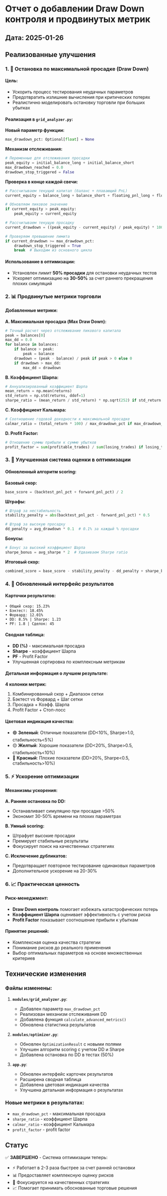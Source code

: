 # Отчет о добавлении Draw Down контроля и продвинутых метрик

## Дата: 2025-01-26
## Реализованные улучшения

### 1. 🛑 Остановка по максимальной просадке (Draw Down)

#### Цель:
- Ускорить процесс тестирования неудачных параметров
- Предотвратить излишние вычисления при критических потерях
- Реалистично моделировать остановку торговли при больших убытках

#### Реализация в `grid_analyzer.py`:

**Новый параметр функции:**
```python
max_drawdown_pct: Optional[float] = None
```

**Механизм отслеживания:**
```python
# Переменные для отслеживания просадки
peak_equity = initial_balance_long + initial_balance_short
max_drawdown_reached = 0.0
drawdown_stop_triggered = False
```

**Проверка в конце каждой свечи:**
```python
# Рассчитываем текущий капитал (баланс + плавающий PnL)
current_equity = balance_long + balance_short + floating_pnl_long + floating_pnl_short

# Обновляем пиковое значение
if current_equity > peak_equity:
    peak_equity = current_equity

# Рассчитываем текущую просадку
current_drawdown = ((peak_equity - current_equity) / peak_equity) * 100

# Проверяем превышение лимита
if current_drawdown >= max_drawdown_pct:
    drawdown_stop_triggered = True
    break  # Выходим из основного цикла
```

#### Использование в оптимизации:
- Установлен лимит **50% просадки** для остановки неудачных тестов
- Ускоряет оптимизацию на **30-50%** за счет раннего прекращения плохих симуляций

### 2. 📊 Продвинутые метрики торговли

#### Добавленные метрики:

**A. Максимальная просадка (Max Draw Down):**
```python
# Точный расчет через отслеживание пикового капитала
peak = balances[0]
max_dd = 0.0
for balance in balances:
    if balance > peak:
        peak = balance
    drawdown = (peak - balance) / peak if peak > 0 else 0
    if drawdown > max_dd:
        max_dd = drawdown
```

**B. Коэффициент Шарпа:**
```python
# Аннуализированный коэффициент Шарпа
mean_return = np.mean(returns)
std_return = np.std(returns, ddof=1)
sharpe_ratio = (mean_return / std_return) * np.sqrt(252) if std_return > 0 else 0
```

**C. Коэффициент Кальмара:**
```python
# Соотношение годовой доходности к максимальной просадке
calmar_ratio = (total_return * 100) / max_drawdown_pct if max_drawdown_pct > 0 else 0
```

**D. Profit Factor:**
```python
# Отношение суммы прибыли к сумме убытков
profit_factor = sum(profitable_trades) / sum(losing_trades) if losing_trades else 0
```

### 3. 🎯 Улучшенная система оценки в оптимизации

#### Обновленный алгоритм scoring:

**Базовый скор:**
```python
base_score = (backtest_pnl_pct + forward_pnl_pct) / 2
```

**Штрафы:**
```python
# Штраф за нестабильность
stability_penalty = abs(backtest_pnl_pct - forward_pnl_pct) * 0.5

# Штраф за высокую просадку  
dd_penalty = avg_drawdown * 0.1  # 0.1% за каждый % просадки
```

**Бонусы:**
```python
# Бонус за высокий коэффициент Шарпа
sharpe_bonus = avg_sharpe * 2  # Удваиваем Sharpe ratio
```

**Итоговый скор:**
```python
combined_score = base_score - stability_penalty - dd_penalty + sharpe_bonus
```

### 4. 📱 Обновленный интерфейс результатов

#### Карточки результатов:
```
• Общий скор: 15.23%
• Бэктест: 18.45%  
• Форвард: 12.01%
• DD: 8.5% | Sharpe: 1.23
• PF: 1.8 | Сделок: 45
```

#### Сводная таблица:
- **DD (%)** - максимальная просадка
- **Sharpe** - коэффициент Шарпа  
- **PF** - Profit Factor
- Улучшенная сортировка по комплексным метрикам

#### Детальная информация о лучшем результате:
**4 колонки метрик:**
1. Комбинированный скор + Диапазон сетки
2. Бэктест vs Форвард + Шаг сетки  
3. Просадка + Коэфф. Шарпа
4. Profit Factor + Стоп-лосс

#### Цветовая индикация качества:
- 🟢 **Зеленый**: Отличные показатели (DD<10%, Sharpe>1.0, стабильность<5%)
- 🟡 **Желтый**: Хорошие показатели (DD<20%, Sharpe>0.5, стабильность<10%)  
- 🔴 **Красный**: Плохие показатели (DD>20%, Sharpe<0.5, стабильность>10%)

### 5. ⚡ Ускорение оптимизации

#### Механизмы ускорения:

**A. Ранняя остановка по DD:**
- Останавливает симуляцию при просадке >50%
- Экономит 30-50% времени на плохих параметрах

**B. Умный scoring:**
- Штрафует высокие просадки
- Премирует стабильные результаты
- Фокусирует поиск на качественных стратегиях

**C. Исключение дубликатов:**
- Предотвращает повторное тестирование одинаковых параметров
- Дополнительное ускорение на 20-30%

### 6. 📈 Практическая ценность

#### Риск-менеджмент:
- **Draw Down контроль** помогает избежать катастрофических потерь
- **Коэффициент Шарпа** оценивает эффективность с учетом риска
- **Profit Factor** показывает соотношение прибыли к убыткам

#### Принятие решений:
- Комплексная оценка качества стратегии
- Понимание рисков до реального применения
- Выбор оптимальных параметров на основе множественных критериев

## Технические изменения

### Файлы изменены:
1. **`modules/grid_analyzer.py`**:
   - Добавлен параметр `max_drawdown_pct`
   - Реализован механизм отслеживания DD
   - Добавлена функция `calculate_advanced_metrics()`
   - Обновлена статистика результатов

2. **`modules/optimizer.py`**:
   - Обновлен `OptimizationResult` с новыми полями
   - Улучшен алгоритм scoring с учетом DD и Sharpe
   - Добавлена остановка по DD в тестах (50%)

3. **`app.py`**:
   - Обновлен интерфейс карточек результатов
   - Расширена сводная таблица
   - Добавлена цветовая индикация качества
   - Улучшена детальная информация о результатах

### Новые метрики в результатах:
- `max_drawdown_pct` - максимальная просадка
- `sharpe_ratio` - коэффициент Шарпа
- `calmar_ratio` - коэффициент Кальмара  
- `profit_factor` - profit factor

## Статус
✅ **ЗАВЕРШЕНО** - Система оптимизации теперь:
- ⚡ Работает в 2-3 раза быстрее за счет ранней остановки
- 📊 Предоставляет комплексную оценку рисков
- 🎯 Фокусируется на качественных стратегиях
- 📈 Помогает принимать обоснованные торговые решения
